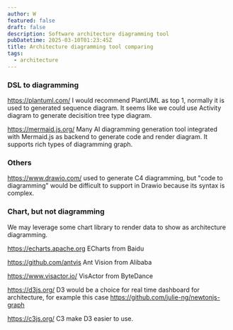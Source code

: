 ```yaml
---
author: W
featured: false
draft: false
description: Software architecture diagramming tool
pubDatetime: 2025-03-10T01:23:45Z
title: Architecture diagramming tool comparing
tags:
  - architecture
---
```


### DSL to diagramming

https://plantuml.com/ I would recommend PlantUML as top 1, normally it is used to generated sequence diagram. It seems like we could use Activity diagram to generate decisition tree type diagram.

https://mermaid.js.org/ Many AI diagramming generation tool integrated with Mermaid.js as backend to generate code and render diagram. It supports rich types of diagramming graph.

### Others

https://www.drawio.com/ used to generate C4 diagramming, but "code to diagramming" would be difficult to support in Drawio because its syntax is complex.

### Chart, but not diagramming

We may leverage some chart library to render data to show as architecture diagramming.

https://echarts.apache.org ECharts from Baidu

https://github.com/antvis Ant Vision from Alibaba

https://www.visactor.io/ VisActor from ByteDance

https://d3js.org/ D3 would be a choice for real time dashboard for architecture, for example this case https://github.com/julie-ng/newtonjs-graph

https://c3js.org/ C3 make D3 easier to use.

